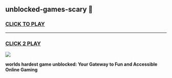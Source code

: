 
## unblocked-games-scary 👋
<h3>
<a href="https://premium.freeplayer.one?title=unblocked-games-scary&ref=14F">CLICK TO PLAY</a></h3>
<hr>

<h3>
<a href="https://premium.freeplayer.one?title=unblocked-games-scary&ref=14F">CLICK 2 PLAY</a>
  
</h3>

<a href="https://premium.freeplayer.one?title=unblocked-games-scary&ref=12F/"><img src="https://clearcache.store/games.png"></a>


**worlds hardest game unblocked: Your Gateway to Fun and Accessible Online Gaming**
